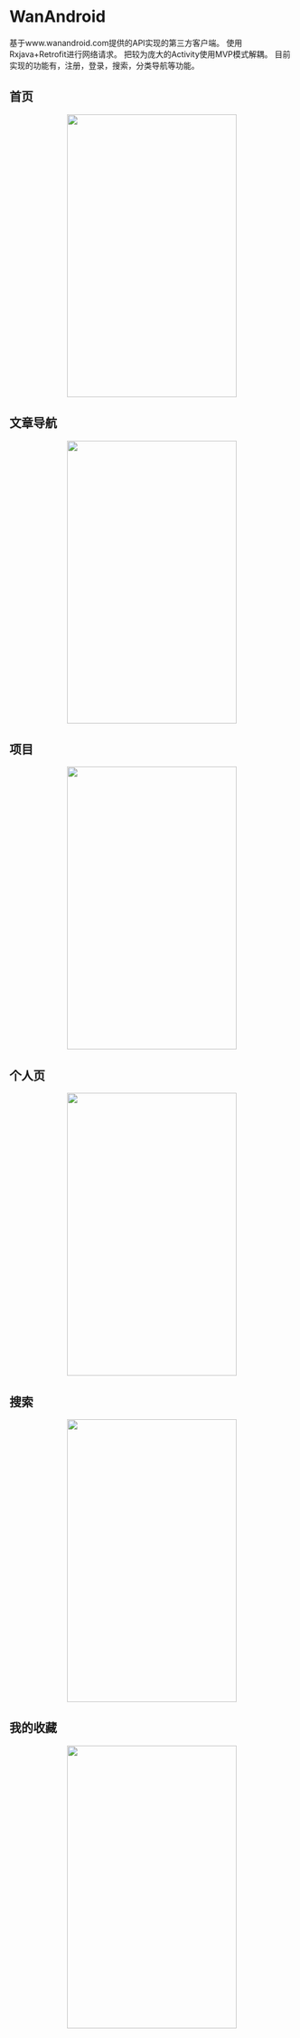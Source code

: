 # WanAndroid
基于www.wanandroid.com提供的API实现的第三方客户端。
使用Rxjava+Retrofit进行网络请求。
把较为庞大的Activity使用MVP模式解耦。
目前实现的功能有，注册，登录，搜索，分类导航等功能。

 ## 首页
<div align=center>
  <img width="300" height="500" src="https://raw.github.com/BigImpostor/WanAndroid/master/images/device-2018-08-30-225114.png"/>
  </div>

## 文章导航
 <div align=center>
    <img width="300" height="500" src="https://raw.github.com/BigImpostor/WanAndroid/master/images/device-2018-08-30-225201.png"/>
  </div>
 
 ## 项目
<div align=center>
  <img width="300" height="500" src="https://raw.github.com/BigImpostor/WanAndroid/master/images/device-2018-08-30-225227.png"/>
  </div>

 ## 个人页
<div align=center>
  <img width="300" height="500" src="https://raw.github.com/BigImpostor/WanAndroid/master/images/device-2018-08-30-225214.png"/>
  </div>
  
 ## 搜索
<div align=center>
  <img width="300" height="500" src="https://raw.github.com/BigImpostor/WanAndroid/master/images/device-2018-08-30-225330.png"/>
 </div>
  
  ## 我的收藏
<div align=center>
  <img width="300" height="500" src="https://raw.github.com/BigImpostor/WanAndroid/master/images/device-2018-08-30-225525.png"/>
  </div>




